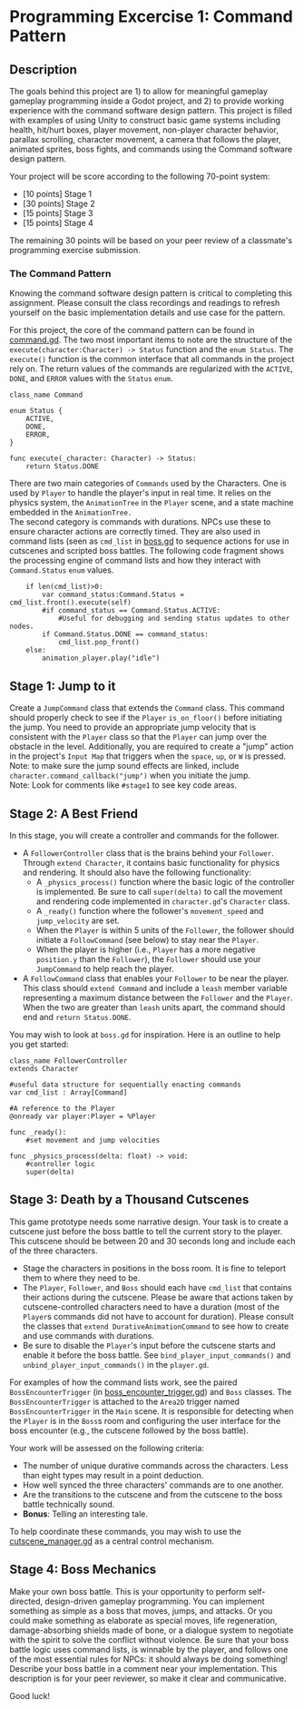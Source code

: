 # Programming Excercise 1: Command Pattern

## Description

The goals behind this project are 1) to allow for meaningful gameplay gameplay programming inside a Godot project, and 2) 
to provide working experience with the command software design pattern. This project is filled with examples of using Unity 
to construct basic game systems including health, hit/hurt boxes, player movement, non-player character behavior,
parallax scrolling, character movement, a camera that follows the player, animated sprites, boss fights, 
and commands using the Command software design pattern.

Your project will be score according to the following 70-point system:
* [10 points] Stage 1 
* [30 points] Stage 2
* [15 points] Stage 3
* [15 points] Stage 4

The remaining 30 points will be based on your peer review of a classmate's programming exercise submission.

### The Command Pattern ###

Knowing the command software design pattern is critical to completing this assignment. Please consult the class recordings and readings to refresh yourself on the basic implementation details and use case for the pattern.  

For this project, the core of the command pattern can be found in [command.gd](Rut/scripts/commands/command.gd). The two most important items to note are the structure of the `execute(character:Character) -> Status` function and the `enum Status`. The `execute()` function is the common interface that all commands in the project rely on. The return values of the commands are regularized with the `ACTIVE`, `DONE`, and `ERROR` values with the `Status` `enum`. 

```gdscript
class_name Command

enum Status {
	ACTIVE,
	DONE,
	ERROR,
}

func execute(_character: Character) -> Status:
	return Status.DONE
```

There are two main categories of `Commands` used by the Characters. One is used by `Player` to handle the player's input in real time. It relies on the physics system, the `AnimationTree` in the `Player` scene, and a state machine embedded in the `AnimationTree.`  
The second category is commands with durations. NPCs use these to ensure character actions are correctly timed. They are also used in command lists (seen as `cmd_list` in [boss.gd](Rut/scripts/boss.gd) to sequence actions for use in cutscenes and scripted boss battles. The following code fragment shows the processing engine of command lists and how they interact with `Command.Status` `enum` values.  

```gdscript
	if len(cmd_list)>0:
		var command_status:Command.Status = cmd_list.front().execute(self)
		#if command_status == Command.Status.ACTIVE:
			#Useful for debugging and sending status updates to other nodes.
		if Command.Status.DONE == command_status:
			cmd_list.pop_front()
	else:
		animation_player.play("idle")
```

## Stage 1: Jump to it
Create a `JumpCommand` class that extends the `Command` class. This command should properly check to see if the `Player` `is_on_floor()` before initiating the jump. You need to provide an appropriate jump velocity that is consistent with the `Player` class so that the `Player` can jump over the obstacle in the level. Additionally, you are required to create a "jump" action in the project's `Input Map` that triggers when the `space`, `up`, or `W` is pressed.  
Note: to make sure the jump sound effects are linked, include `character.command_callback("jump")` when you initiate the jump.  
Note: Look for comments like `#stage1` to see key code areas.  

## Stage 2: A Best Friend  
In this stage, you will create a controller and commands for the follower. 
- A `FollowerController` class that is the brains behind your `Follower`. Through `extend Character`, it contains basic functionality for physics and rendering. It should also have the following functionality:
  - A `_physics_process()` function where the basic logic of the controller is implemented. Be sure to call `super(delta)` to call the movement and rendering code implemented in `character.gd`'s `Character` class.
  - A `_ready()` function where the follower's `movement_speed` and `jump_velocity` are set.
  - When the `Player` is within 5 units of the `Follower`, the follower should initiate a `FollowCommand` (see below) to stay near the `Player`.
  - When the player is higher (i.e., `Player` has a more negative `position.y` than the `Follower`), the `Follower` should use your `JumpCommand` to help reach the player.
- A `FollowCommand` class that enables your `Follower` to be near the player. This class should `extend Command` and include a `leash` member variable representing a maximum distance between the `Follower` and the `Player`. When the two are greater than `leash` units apart, the command should end and `return Status.DONE`.

You may wish to look at `boss.gd` for inspiration. Here is an outline to help you get started:  
```gdscript
class_name FollowerController
extends Character 

#useful data structure for sequentially enacting commands
var cmd_list : Array[Command]

#A reference to the Player
@onready var player:Player = %Player

func _ready():
	#set movement and jump velocities

func _physics_process(delta: float) -> void:
	#controller logic
	super(delta)
```

## Stage 3: Death by a Thousand Cutscenes
This game prototype needs some narrative design. Your task is to create a cutscene just before the boss battle to tell the current story to the player. This cutscene should be between 20 and 30 seconds long and include each of the three characters. 
- Stage the characters in positions in the boss room. It is fine to teleport them to where they need to be.
- The `Player`, `Follower`, and `Boss` should each have `cmd_list` that contains their actions during the cutscene. Please be aware that actions taken by cutscene-controlled characters need to have a duration (most of the `Player`s commands did not have to account for duration). Please consult the classes that `extend DurativeAnimationCommand` to see how to create and use commands with durations.
- Be sure to disable the `Player`'s input before the cutscene starts and enable it before the boss battle. See `bind_player_input_commands()` and `unbind_player_input_commands()` in the `player.gd`.

For examples of how the command lists work, see the paired `BossEncounterTrigger` (in [boss_encounter_trigger.gd](Rut/scripts/boss_encounter_trigger.gd)) and `Boss` classes. The `BossEncounterTrigger` is attached to the `Area2D` trigger named `BossEncounterTrigger` in the `Main` scene. It is responsible for detecting when the `Player` is in the `Boss`s room and configuring the user interface for the boss encounter (e.g., the cutscene followed by the boss battle).

Your work will be assessed on the following criteria:
- The number of unique durative commands across the characters. Less than eight types may result in a point deduction.
- How well synced the three characters' commands are to one another.
- Are the transitions to the cutscene and from the cutscene to the boss battle technically sound.
- **Bonus**: Telling an interesting tale.

To help coordinate these commands, you may wish to use the [cutscene_manager.gd](Rut/scripts/cutscene_manager.gd) as a central control mechanism.

## Stage 4: Boss Mechanics

Make your own boss battle. This is your opportunity to perform self-directed, design-driven gameplay programming. You can implement something as simple as a boss that moves, jumps, and attacks. Or you could make something as elaborate as special moves, life regeneration, damage-absorbing shields made of bone, or a dialogue system to negotiate with the spirit to solve the conflict without violence. Be sure that your boss battle logic uses command lists, is winnable by the player, and follows one of the most essential rules for NPCs: it should always be doing something! Describe your boss battle in a comment near your implementation. This description is for your peer reviewer, so make it clear and communicative.

Good luck!
